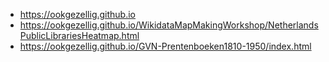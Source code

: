 * https://ookgezellig.github.io
* https://ookgezellig.github.io/WikidataMapMakingWorkshop/NetherlandsPublicLibrariesHeatmap.html
* https://ookgezellig.github.io/GVN-Prentenboeken1810-1950/index.html

